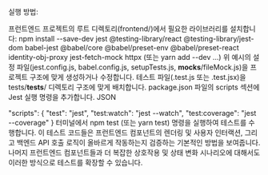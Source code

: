 실행 방법:

프런트엔드 프로젝트의 루트 디렉토리(frontend/)에서 필요한 라이브러리를 설치합니다: npm install --save-dev jest @testing-library/react @testing-library/jest-dom babel-jest @babel/core @babel/preset-env @babel/preset-react identity-obj-proxy jest-fetch-mock httpx (또는 yarn add --dev ...)
위 예시의 설정 파일(jest.config.js, babel.config.js, setupTests.js, __mocks__/fileMock.js)을 프로젝트 구조에 맞게 생성하거나 수정합니다.
테스트 파일(.test.js 또는 .test.jsx)을 tests/__tests__/ 디렉토리 구조에 맞게 배치합니다.
package.json 파일의 scripts 섹션에 Jest 실행 명령을 추가합니다.
JSON

"scripts": {
  "test": "jest",
  "test:watch": "jest --watch",
  "test:coverage": "jest --coverage"
}
터미널에서 npm test (또는 yarn test) 명령을 실행하여 테스트를 수행합니다.
이 테스트 코드들은 프런트엔드 컴포넌트의 렌더링 및 사용자 인터랙션, 그리고 백엔드 API 호출 로직이 올바르게 작동하는지 검증하는 기본적인 방법을 보여줍니다. 나머지 프런트엔드 컴포넌트들과 더 복잡한 상호작용 및 상태 변화 시나리오에 대해서도 이러한 방식으로 테스트를 확장할 수 있습니다.

